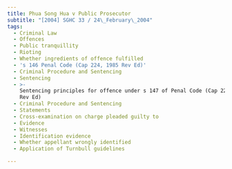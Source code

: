 ```yaml
---
title: Phua Song Hua v Public Prosecutor
subtitle: "[2004] SGHC 33 / 24\_February\_2004"
tags:
  - Criminal Law
  - Offences
  - Public tranquillity
  - Rioting
  - Whether ingredients of offence fulfilled
  - 's 146 Penal Code (Cap 224, 1985 Rev Ed)'
  - Criminal Procedure and Sentencing
  - Sentencing
  - >-
    Sentencing principles for offence under s 147 of Penal Code (Cap 224, 1985
    Rev Ed)
  - Criminal Procedure and Sentencing
  - Statements
  - Cross-examination on charge pleaded guilty to
  - Evidence
  - Witnesses
  - Identification evidence
  - Whether appellant wrongly identified
  - Application of Turnbull guidelines

---
```


